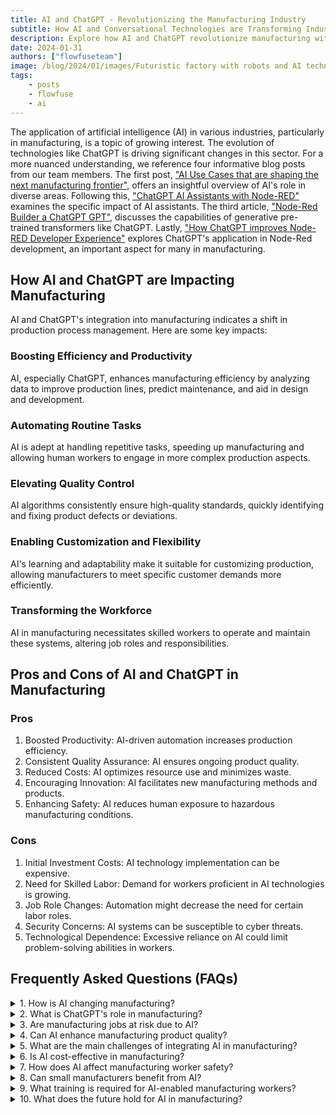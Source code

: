 ```yaml
---
title: AI and ChatGPT - Revolutionizing the Manufacturing Industry
subtitle: How AI and Conversational Technologies are Transforming Industrial Processes
description: Explore how AI and ChatGPT revolutionize manufacturing with boosted efficiency, quality control, and workforce transformation.
date: 2024-01-31
authors: ["flowfuseteam"]
image: /blog/2024/01/images/Futuristic factory with robots and AI technology, showing advanced machinery and computers integrated with ChatGPT for manufacturing processes.png
tags:
    - posts
    - flowfuse
    - ai
---
```


The application of artificial intelligence (AI) in various industries, particularly in manufacturing, is a topic of growing interest. The evolution of technologies like ChatGPT is driving significant changes in this sector. For a more nuanced understanding, we reference four informative blog posts from our team members. The first post, ["AI Use Cases that are shaping the next manufacturing frontier"](https://flowfuse.com/blog/2023/12/ai-use-cases/), offers an insightful overview of AI's role in diverse areas. Following this, ["ChatGPT AI Assistants with Node-RED"](https://flowfuse.com/blog/2023/11/ai-assistant/) examines the specific impact of AI assistants. The third article, ["Node-Red Builder a ChatGPT GPT"](https://flowfuse.com/blog/2023/11/chatgpt-gpt/), discusses the capabilities of generative pre-trained transformers like ChatGPT. Lastly, ["How ChatGPT improves Node-RED Developer Experience"](https://flowfuse.com/blog/2023/09/chatgpt-for-node-red-developers/) explores ChatGPT's application in Node-Red development, an important aspect for many in manufacturing.

<!--more-->

## How AI and ChatGPT are Impacting Manufacturing

AI and ChatGPT's integration into manufacturing indicates a shift in production process management. Here are some key impacts:

### Boosting Efficiency and Productivity

AI, especially ChatGPT, enhances manufacturing efficiency by analyzing data to improve production lines, predict maintenance, and aid in design and development.

### Automating Routine Tasks

AI is adept at handling repetitive tasks, speeding up manufacturing and allowing human workers to engage in more complex production aspects.

### Elevating Quality Control

AI algorithms consistently ensure high-quality standards, quickly identifying and fixing product defects or deviations.

### Enabling Customization and Flexibility

AI's learning and adaptability make it suitable for customizing production, allowing manufacturers to meet specific customer demands more efficiently.

### Transforming the Workforce

AI in manufacturing necessitates skilled workers to operate and maintain these systems, altering job roles and responsibilities.

## Pros and Cons of AI and ChatGPT in Manufacturing

### Pros

1.  Boosted Productivity: AI-driven automation increases production efficiency.
2.  Consistent Quality Assurance: AI ensures ongoing product quality.
3.  Reduced Costs: AI optimizes resource use and minimizes waste.
4.  Encouraging Innovation: AI facilitates new manufacturing methods and products.
5.  Enhancing Safety: AI reduces human exposure to hazardous manufacturing conditions.

### Cons

1.  Initial Investment Costs: AI technology implementation can be expensive.
2.  Need for Skilled Labor: Demand for workers proficient in AI technologies is growing.
3.  Job Role Changes: Automation might decrease the need for certain labor roles.
4.  Security Concerns: AI systems can be susceptible to cyber threats.
5.  Technological Dependence: Excessive reliance on AI could limit problem-solving abilities in workers.

## Frequently Asked Questions (FAQs)


<details>
<summary>1. How is AI changing manufacturing?</summary>
<br>
<strong>AI is altering manufacturing through automation, optimizing efficiency, and fostering production innovations.</strong>
</details>

<details>
<summary>2. What is ChatGPT's role in manufacturing?</summary>
<br>
<strong>ChatGPT aids in data analysis, automates processes, and improves communication and documentation in manufacturing.</strong>
</details>

<details>
<summary>3. Are manufacturing jobs at risk due to AI?</summary>
<br>
<strong>While AI may automate some repetitive jobs, it also creates opportunities for skilled labor in technology management and development.</strong>
</details>

<details>
<summary>4. Can AI enhance manufacturing product quality?</summary>
<br>
<strong>Yes, AI's continuous monitoring and analysis significantly boost quality control.</strong>
</details>

<details>
<summary>5. What are the main challenges of integrating AI in manufacturing?</summary>
<br>
<strong>Challenges include high implementation costs, the need for skilled labor, and transitioning to automated processes.</strong>
</details>

<details>
<summary>6. Is AI cost-effective in manufacturing?</summary>
<br>
<strong>Despite high initial costs, AI can lead to long-term savings through improved efficiency and waste reduction.</strong>
</details>

<details>
<summary>7. How does AI affect manufacturing worker safety?</summary>
<br>
<strong>AI reduces risk by taking over hazardous tasks, improving overall workplace safety.</strong>
</details>

<details>
<summary>8. Can small manufacturers benefit from AI?</summary>
<br>
<strong>Yes, AI solutions are increasingly accessible for small-scale manufacturers.</strong>
</details>

<details>
<summary>9. What training is required for AI-enabled manufacturing workers?</summary>
<br>
<strong>Training in AI system operation, data analysis, and potentially programming skills is needed.</strong>
</details>

<details>
<summary>10. What does the future hold for AI in manufacturing?</summary>
<br>
<strong>The future suggests more integrated, intelligent, and adaptable manufacturing processes driven by AI advancements.</strong>
</details>

